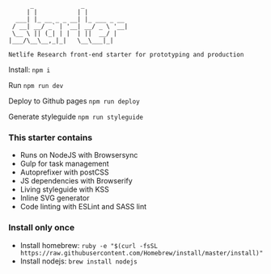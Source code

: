           _             _            
         | |           | |           
      ___| |_ __ _ _ __| |_ ___ _ __
     / __| __/ _` | '__| __/ _ \ '__|
     \__ \ || (_| | |  | ||  __/ |   
    |___/\__\__,_|_|   \__\___|_|   

    Netlife Research front-end starter for prototyping and production


Install: ```npm i```

Run ```npm run dev```

Deploy to Github pages ```npm run deploy```

Generate styleguide ```npm run styleguide```

### This starter contains
* Runs on NodeJS with Browsersync
* Gulp for task management
* Autoprefixer with postCSS
* JS dependencies with Browserify
* Living styleguide with KSS
* Inline SVG generator
* Code linting with ESLint and SASS lint

### Install only once
* Install homebrew: `ruby -e "$(curl -fsSL https://raw.githubusercontent.com/Homebrew/install/master/install)"`
* Install nodejs: `brew install nodejs`
